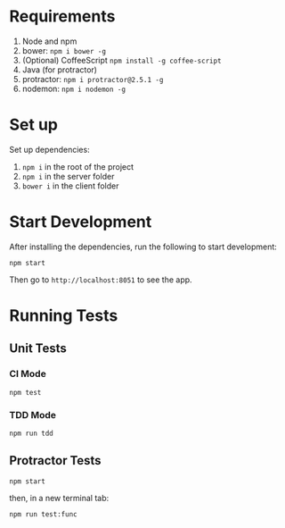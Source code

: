 # Requirements

1. Node and npm
2. bower: `npm i bower -g`
3. (Optional) CoffeeScript `npm install -g coffee-script`
4. Java (for protractor)
5. protractor: `npm i protractor@2.5.1 -g`
6. nodemon: `npm i nodemon -g`

# Set up

Set up dependencies:

1. `npm i` in the root of the project
2. `npm i` in the server folder
3. `bower i` in the client folder

# Start Development

After installing the dependencies, run the following to start development:

    npm start

Then go to `http://localhost:8051` to see the app.

# Running Tests

## Unit Tests

### CI Mode

    npm test

### TDD Mode

    npm run tdd

## Protractor Tests

    npm start

then, in a new terminal tab:

    npm run test:func
